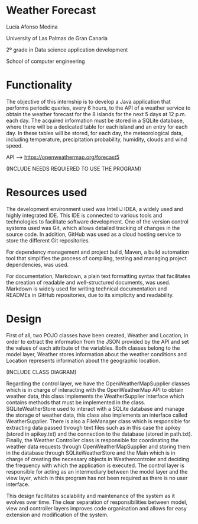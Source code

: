 # Weather Forecast

Lucía Afonso Medina

University of Las Palmas de Gran Canaria

2º grade in Data science application development

School of computer engineering

# Functionality

The objective of this internship is to develop a Java application that performs periodic queries, every 6 hours, to the API of a weather service to obtain the weather forecast for the 8 islands for the next 5 days at 12 p.m. each day. The acquired information must be stored in a SQLite database, where there will be a dedicated table for each island and an entry for each day. In these tables will be stored, for each day, the meteorological data, including temperature, precipitation probability, humidity, clouds and wind speed.

API --> https://openweathermap.org/forecast5

(INCLUDE NEEDS REQUIERED TO USE THE PROGRAM)

# Resources used
The development environment used was IntelliJ IDEA, a widely used and highly integrated IDE. This IDE is connected to various tools and technologies to facilitate software development. One of the version control systems used was Git, which allows detailed tracking of changes in the source code. In addition, GitHub was used as a cloud hosting service to store the different Git repositories.

For dependency management and project build, Maven, a build automation tool that simplifies the process of compiling, testing and managing project dependencies, was used.

For documentation, Markdown, a plain text formatting syntax that facilitates the creation of readable and well-structured documents, was used. Markdown is widely used for writing technical documentation and READMEs in GitHub repositories, due to its simplicity and readability.

# Design
First of all, two POJO classes have been created, Weather and Location, in order to extract the information from the JSON provided by the API and set the values of each attribute of the variables. Both classes belong to the model layer, Weather stores information about the weather conditions and Location represents information about the geographic location.

(INCLUDE CLASS DIAGRAM)

Regarding the control layer, we have the OpenWeatherMapSupplier classes which is in charge of interacting with the OpenWeatherMap API to obtain weather data, this class implements the WeatherSupplier interface which contains methods that must be implemented in the class. SQLiteWeatherStore used to interact with a SQLite database and manage the storage of weather data, this class also implements an interface called WeatherSupplier. There is also a FileManager class which is responsible for extracting data passed through text files such as in this case the apikey (stored in apikey.txt) and the connection to the database (stored in path.txt). Finally, the Weather Controller class is responsible for coordinating the weather data requests through OpenWeatherMapSupplier and storing them in the database through SQLiteWeatherStore and the Main which is in charge of creating the necessary objects in Weathercontroler and deciding the frequency with which the application is executed. The control layer is responsible for acting as an intermediary between the model layer and the view layer, which in this program has not been required as there is no user interface.

This design facilitates scalability and maintenance of the system as it evolves over time. The clear separation of responsibilities between model, view and controller layers improves code organisation and allows for easy extension and modification of the system.
